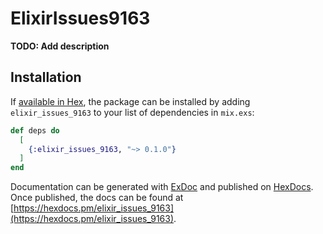 # ElixirIssues9163

**TODO: Add description**

## Installation

If [available in Hex](https://hex.pm/docs/publish), the package can be installed
by adding `elixir_issues_9163` to your list of dependencies in `mix.exs`:

```elixir
def deps do
  [
    {:elixir_issues_9163, "~> 0.1.0"}
  ]
end
```

Documentation can be generated with [ExDoc](https://github.com/elixir-lang/ex_doc)
and published on [HexDocs](https://hexdocs.pm). Once published, the docs can
be found at [https://hexdocs.pm/elixir_issues_9163](https://hexdocs.pm/elixir_issues_9163).

